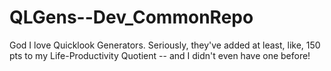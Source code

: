 QLGens--Dev_CommonRepo
======================

God I love Quicklook Generators. Seriously, they've added at least, like, 150 pts to my Life-Productivity Quotient -- and I didn't even have one before!
